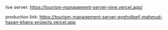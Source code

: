 live server: https://tourism-management-server-nine.vercel.app/

production link: https://tourism-management-server-evgholbwf-mahmud-hasan-khans-projects.vercel.app